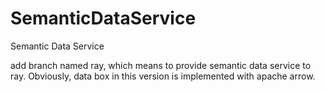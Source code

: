 # SemanticDataService
Semantic Data Service


add branch named ray, which means to provide semantic data service to ray.
Obviously, data box in this version is implemented with apache arrow. 
